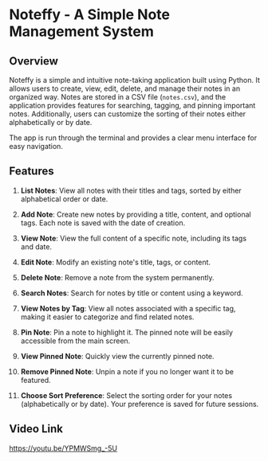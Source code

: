 # Noteffy - A Simple Note Management System

## Overview
Noteffy is a simple and intuitive note-taking application built using Python. 
It allows users to create, view, edit, delete, and manage their notes in an organized way. Notes are stored in a CSV file (`notes.csv`), and the application provides features for searching, tagging, and pinning important notes. Additionally, users can customize the sorting of their notes either alphabetically or by date.

The app is run through the terminal and provides a clear menu interface for easy navigation.

## Features

1. **List Notes**: View all notes with their titles and tags, sorted by either alphabetical order or date.
   
2. **Add Note**: Create new notes by providing a title, content, and optional tags. Each note is saved with the date of creation.

3. **View Note**: View the full content of a specific note, including its tags and date.

4. **Edit Note**: Modify an existing note's title, tags, or content.

5. **Delete Note**: Remove a note from the system permanently.

6. **Search Notes**: Search for notes by title or content using a keyword.

7. **View Notes by Tag**: View all notes associated with a specific tag, making it easier to categorize and find related notes.

8. **Pin Note**: Pin a note to highlight it. The pinned note will be easily accessible from the main screen.

9. **View Pinned Note**: Quickly view the currently pinned note.

10. **Remove Pinned Note**: Unpin a note if you no longer want it to be featured.

11. **Choose Sort Preference**: Select the sorting order for your notes (alphabetically or by date). Your preference is saved for future sessions.

## Video Link
https://youtu.be/YPMWSmg_-5U
